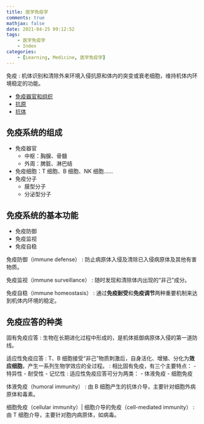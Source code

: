 ```yaml
---
title: 医学免疫学
comments: true
mathjax: false
date: 2021-04-25 09:12:52
tags:
    - 医学免疫学
    - Index
categories:
    - [Learning, Medicine, 医学免疫学]
---
```


免疫
: 机体识别和清除外来环境入侵抗原和体内的突变或衰老细胞，维持机体内环境稳定的功能。

<!-- more -->

- <a href="{% post_path 免疫器官和组织 %}">免疫器官和组织</a>
- <a href="{% post_path 抗原 %}">抗原</a>
- <a href="{% post_path 抗体 %}">抗体</a>

## 免疫系统的组成

- 免疫器官
    - 中枢：胸腺、骨髓
    - 外周：脾脏、淋巴结
- 免疫细胞：T 细胞、B 细胞、NK 细胞……
- 免疫分子
    - 膜型分子
    - 分泌型分子

## 免疫系统的基本功能

- 免疫防御
- 免疫监视
- 免疫自稳

免疫防御（immune defense）
: 防止病原体入侵及清除已入侵病原体及其他有害物质。


免疫监视（immune surveillance）
: 随时发现和清除体内出现的“非己”成分。


免疫自稳（immune homeostasis）
: 通过**免疫耐受**和**免疫调节**两种重要机制来达到机体内环境的稳定。

## 免疫应答的种类

固有免疫应答
: 生物在长期进化过程中形成的，是机体抵御病原体入侵的第一道防线。

适应性免疫应答
: T、B 细胞接受“非己”物质刺激后，自身活化、增殖、分化为**效应细胞**，产生一系列生物学效应的全过程。
: 相比固有免疫，有三个主要特点：
    - 特异性
    - 耐受性
    - 记忆性
: 适应性免疫应答可分为两类：
    - 体液免疫
    - 细胞免疫

体液免疫（humoral immunity）
: 由 B 细胞产生的抗体介导，主要针对细胞外病原体和毒素。

细胞免疫（cellular immunity）| 细胞介导的免疫（cell-mediated immunity）
: 由 T 细胞介导，主要针对胞内病原体，如病毒。
